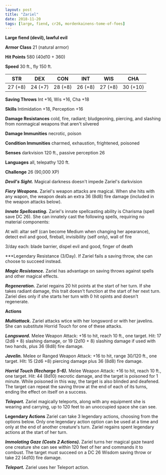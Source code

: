 ```yaml
---
layout: post
title: "Zariel"
date: 2018-11-20
tags: [large, fiend, cr26, mordenkainens-tome-of-foes]
---
```


**Large fiend (devil), lawful evil**

**Armor Class** 21 (natural armor)

**Hit Points** 580 (40d10 + 360)

**Speed** 30 ft., fly 150 ft.

|   STR   |   DEX   |   CON   |   INT   |   WIS   |   CHA   |
|:-----:|:-----:|:-----:|:-----:|:-----:|:-----:|
| 27 (+8) | 24 (+7) | 28 (+8) | 26 (+8) | 27 (+8) | 30 (+10) |

**Saving Throws** Int +16, Wis +16, Cha +18

**Skills** Intimidation +18, Perception +16

**Damage Resistances** cold, fire, radiant; bludgeoning, piercing, and slashing from nonmagical weapons that aren't silvered

**Damage Immunities** necrotic, poison

**Condition Immunities** charmed, exhaustion, frightened, poisoned

**Senses** darkvision 120 ft., passive perception 26

**Languages** all, telepathy 120 ft.

**Challenge** 26 (90,000 XP)

***Devil's Sight.*** Magical darkness doesn't impede Zariel's darkvision

***Fiery Weapons.*** Zariel's weapon attacks are magical. When she hits with any wapon, the weapon deals an extra 36 (8d8) fire damage (included in the weapon attacks below).

***Innate Spellcasting.*** Zariel's innate spellcasting ability is Charisma (spell save DC 26). She can innately cast the following spells, requiring no material components:

At will: altar self (can become Medium when changing her apearance), detect evil and good, fireball, invisibility (self only), wall of fire

3/day each: blade barrier, dispel evil and good, finger of death

***Legendary Resistance (3/Day). If Zariel fails a saving throw, she can choose to succeed instead.

***Magic Resistance.*** Zariel has advantage on saving throws against spells and other magical effects.

***Regeneration.*** Zariel regains 20 hit points at the start of her turn. If she takes radiant damage, this trait doesn't function at the start of her next turn. Zariel dies only if she starts her turn with 0 hit opints and doesn't regenerate.

**Actions**

***Multiattack.*** Zariel attacks wtice with her longsword or with her javelins. She can substitute Horrid Touch for one of these attacks.

***Longsword.*** Melee Weapon Attack: +16 to hit, reach 10 ft., one target. Hit: 17 (2d8 + 8) slashing damage, or 19 (2d10 + 8) slashing damage if used with two hands, plus 36 (8d8) fire damage.

***Javelin.*** Melee or Ranged Weapon Attack: +16 to hit, range 30/120 ft., one target. HIt: 15 (2d6 +8) piercing damage plus 36 (8d8) fire damage.

***Horrid Touch (Recharge 5-6).*** Melee Weapon Attack: +16 to hit, reach 10 ft., one target. Hit: 44 (8d10) necrotic damage, and the target is poisoned for 1 minute. While poisoned in this way, the target is also blinded and deafened. The target can repeat the saving throw at the end of each of its turns, ending the effect on itself on a success.

***Teleport.*** Zariel magically teleports, along with any equipment she is wearing and carrying, up to 120 feet to an unoccupied space she can see.

**Legendary Actions**
Zariel can take 3 legendary actions, choosing from the options below. Only one legendary action option can be used at a time and only at the end of another creature's turn. Zariel regains spent legendary actions at the start of her turn.

***Immolating Gaze (Costs 2 Actions).*** Zariel turns her magical gaze tward one creature she can see within 120 feet of her and commands it to combust. The target must succeed on a DC 26 Wisdom saving throw or take 22 (4d10) fire damage.

***Teleport.*** Zariel uses her Teleport action.


